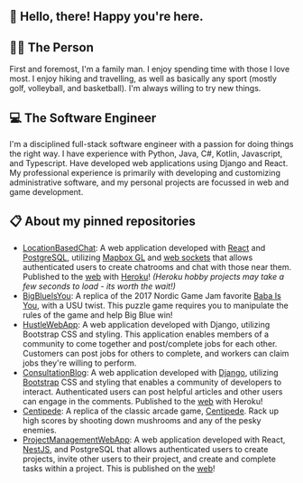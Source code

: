 ## 👋 Hello, there! Happy you're here.

## 🚶‍♂️ The Person

First and foremost, I'm a family man. I enjoy spending time with those I love most. I enjoy hiking and travelling, as well as basically any sport (mostly golf, volleyball, and basketball). I'm always willing to try new things.

## 💻 The Software Engineer

I'm a disciplined full-stack software engineer with a passion for doing things the right way. I have experience with Python, Java, C#, Kotlin, Javascript, and Typescript. Have developed web applications using Django and React. My professional experience is primarily with developing and customizing administrative software, and my personal projects are focussed in web and game development.

## 📋 About my pinned repositories
 - [LocationBasedChat](https://github.com/hagen-larsen-hl/LocationBasedChat): A web application developed with [React](https://reactjs.org/) and [PostgreSQL](https://www.postgresql.org/), utilizing [Mapbox GL](https://www.mapbox.com/) and [web sockets](https://www.npmjs.com/package/@nestjs/websockets) that allows authenticated users to create chatrooms and chat with those near them. Published to the [web](https://hagenlarsenlocationchat.herokuapp.com/) with [Heroku](https://www.heroku.com/home)! *(Heroku hobby projects may take a few seconds to load - its worth the wait!)*
 - [BigBlueIsYou](https://github.com/hagen-larsen-hl/BigBlueIsYou): A replica of the 2017 Nordic Game Jam favorite [Baba Is You](https://hempuli.com/baba/), with a USU twist. This puzzle game requires you to manipulate the rules of the game and help Big Blue win!
 - [HustleWebApp](https://github.com/hagen-larsen-hl/HustleWebApp): A web application developed with Django, utilizing Bootstrap CSS and styling. This application enables members of a community to come together and post/complete jobs for each other. Customers can post jobs for others to complete, and workers can claim jobs they're willing to perform. 
 - [ConsultationBlog](https://github.com/hagen-larsen-hl/ConsultationBlog): A web application developed with [Django](https://www.djangoproject.com/), utilizing [Bootstrap](https://getbootstrap.com/) CSS and styling that enables a community of developers to interact. Authenticated users can post helpful articles and other users can engage in the comments. Published to the [web](https://consultationblog.herokuapp.com/) with Heroku!
 - [Centipede](https://github.com/hagen-larsen-hl/Centipede): A replica of the classic arcade game, [Centipede](https://en.wikipedia.org/wiki/Centipede_(video_game)). Rack up high scores by shooting down mushrooms and any of the pesky enemies.
 - [ProjectManagementWebApp](https://github.com/hagen-larsen-hl/ProjectManagementWebApp): A web application developed with React, [NestJS](https://nestjs.com/), and PostgreSQL that allows authenticated users to create projects, invite other users to their project, and create and complete tasks within a project. This is published on the [web](http://georgefourmen1.herokuapp.com/)!
